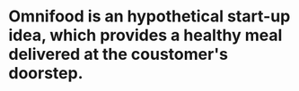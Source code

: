 # Omnifood is an hypothetical start-up idea, which provides a healthy meal delivered at the coustomer's doorstep.
